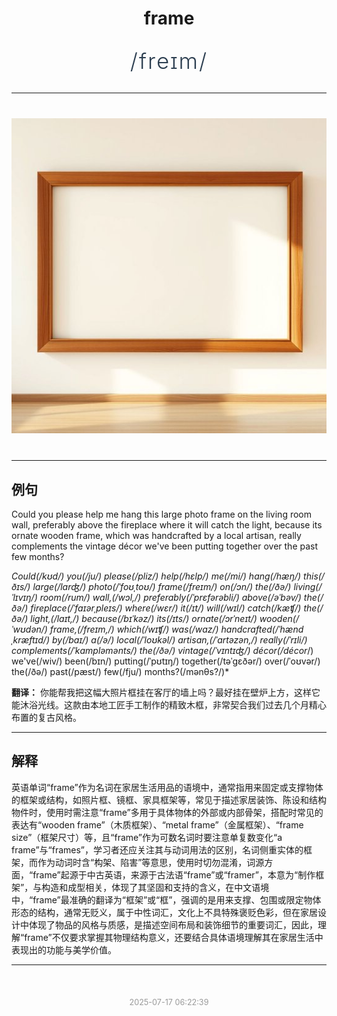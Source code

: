 <div align="center">

# frame

<div style="margin: 30px 0;">
<h1 style="font-size: 2.5em; font-weight: 300; letter-spacing: 2px; margin: 0; color: #2c3e50;">
/freɪm/
</h1>
</div>

</div>

---

<div align="center" style="margin: 40px 0;">

![frame](images/frame.png)

</div>

---

## 例句

Could you please help me hang this large photo frame on the living room wall, preferably above the fireplace where it will catch the light, because its ornate wooden frame, which was handcrafted by a local artisan, really complements the vintage décor we've been putting together over the past few months?

*Could(/kʊd/) you(/ju/) please(/pliz/) help(/hɛlp/) me(/mi/) hang(/hæŋ/) this(/ðɪs/) large(/lɑrʤ/) photo(/ˈfoʊˌtoʊ/) frame(/freɪm/) on(/ɔn/) the(/ðə/) living(/ˈlɪvɪŋ/) room(/rum/) wall,(/wɔl,/) preferably(/ˈprɛfərəbli/) above(/əˈbəv/) the(/ðə/) fireplace(/ˈfaɪərˌpleɪs/) where(/wɛr/) it(/ɪt/) will(/wɪl/) catch(/kæʧ/) the(/ðə/) light,(/laɪt,/) because(/bɪˈkəz/) its(/ɪts/) ornate(/ɔrˈneɪt/) wooden(/ˈwʊdən/) frame,(/freɪm,/) which(/wɪʧ/) was(/wɑz/) handcrafted(/ˈhændˌkræftɪd/) by(/baɪ/) a(/ə/) local(/ˈloʊkəl/) artisan,(/ˈɑrtəzən,/) really(/ˈrɪli/) complements(/ˈkɑmpləmənts/) the(/ðə/) vintage(/ˈvɪntɪʤ/) décor(/décor*/) we've(/wiv/) been(/bɪn/) putting(/ˈpʊtɪŋ/) together(/təˈgɛðər/) over(/ˈoʊvər/) the(/ðə/) past(/pæst/) few(/fju/) months?(/mənθs?/)*

**翻译：** 你能帮我把这幅大照片框挂在客厅的墙上吗？最好挂在壁炉上方，这样它能沐浴光线。这款由本地工匠手工制作的精致木框，非常契合我们过去几个月精心布置的复古风格。

---

## 解释

英语单词“frame”作为名词在家居生活用品的语境中，通常指用来固定或支撑物体的框架或结构，如照片框、镜框、家具框架等，常见于描述家居装饰、陈设和结构物件时，使用时需注意“frame”多用于具体物体的外部或内部骨架，搭配时常见的表达有“wooden frame”（木质框架）、“metal frame”（金属框架）、“frame size”（框架尺寸）等，且“frame”作为可数名词时要注意单复数变化“a frame”与“frames”，学习者还应关注其与动词用法的区别，名词侧重实体的框架，而作为动词时含“构架、陷害”等意思，使用时切勿混淆，词源方面，“frame”起源于中古英语，来源于古法语“frame”或“framer”，本意为“制作框架”，与构造和成型相关，体现了其坚固和支持的含义，在中文语境中，“frame”最准确的翻译为“框架”或“框”，强调的是用来支撑、包围或限定物体形态的结构，通常无贬义，属于中性词汇，文化上不具特殊褒贬色彩，但在家居设计中体现了物品的风格与质感，是描述空间布局和装饰细节的重要词汇，因此，理解“frame”不仅要求掌握其物理结构意义，还要结合具体语境理解其在家居生活中表现出的功能与美学价值。


---

<div align="center" style="margin-top: 50px;">
<small style="color: #999; font-size: 0.9em;">2025-07-17 06:22:39</small>
</div>
